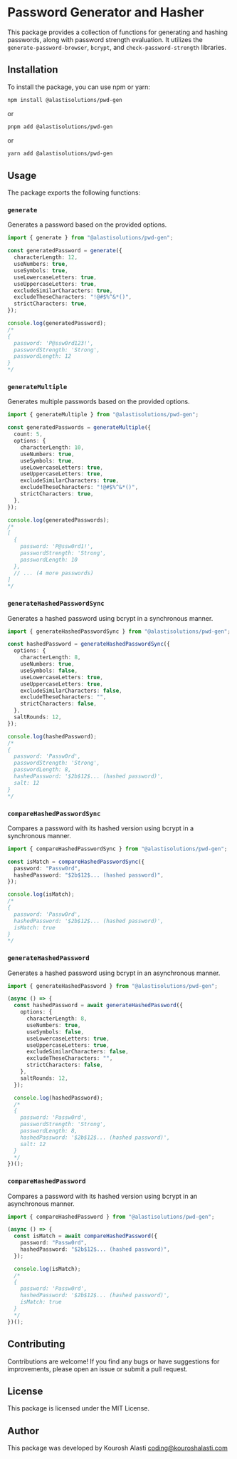 # Password Generator and Hasher

This package provides a collection of functions for generating and hashing passwords, along with password strength evaluation. It utilizes the `generate-password-browser`, `bcrypt`, and `check-password-strength` libraries.

## Installation

To install the package, you can use npm or yarn:

```bash
npm install @alastisolutions/pwd-gen
```

or

```bash
pnpm add @alastisolutions/pwd-gen
```

or

```bash
yarn add @alastisolutions/pwd-gen
```

## Usage

The package exports the following functions:

### `generate`

Generates a password based on the provided options.

```typescript
import { generate } from "@alastisolutions/pwd-gen";

const generatedPassword = generate({
  characterLength: 12,
  useNumbers: true,
  useSymbols: true,
  useLowercaseLetters: true,
  useUppercaseLetters: true,
  excludeSimilarCharacters: true,
  excludeTheseCharacters: "!@#$%^&*()",
  strictCharacters: true,
});

console.log(generatedPassword);
/*
{
  password: 'P@ssw0rd123!',
  passwordStrength: 'Strong',
  passwordLength: 12
}
*/
```

### `generateMultiple`

Generates multiple passwords based on the provided options.

```typescript
import { generateMultiple } from "@alastisolutions/pwd-gen";

const generatedPasswords = generateMultiple({
  count: 5,
  options: {
    characterLength: 10,
    useNumbers: true,
    useSymbols: true,
    useLowercaseLetters: true,
    useUppercaseLetters: true,
    excludeSimilarCharacters: true,
    excludeTheseCharacters: "!@#$%^&*()",
    strictCharacters: true,
  },
});

console.log(generatedPasswords);
/*
[
  {
    password: 'P@ssw0rd1!',
    passwordStrength: 'Strong',
    passwordLength: 10
  },
  // ... (4 more passwords)
]
*/
```

### `generateHashedPasswordSync`

Generates a hashed password using bcrypt in a synchronous manner.

```typescript
import { generateHashedPasswordSync } from "@alastisolutions/pwd-gen";

const hashedPassword = generateHashedPasswordSync({
  options: {
    characterLength: 8,
    useNumbers: true,
    useSymbols: false,
    useLowercaseLetters: true,
    useUppercaseLetters: true,
    excludeSimilarCharacters: false,
    excludeTheseCharacters: "",
    strictCharacters: false,
  },
  saltRounds: 12,
});

console.log(hashedPassword);
/*
{
  password: 'Passw0rd',
  passwordStrength: 'Strong',
  passwordLength: 8,
  hashedPassword: '$2b$12$... (hashed password)',
  salt: 12
}
*/
```

### `compareHashedPasswordSync`

Compares a password with its hashed version using bcrypt in a synchronous manner.

```typescript
import { compareHashedPasswordSync } from "@alastisolutions/pwd-gen";

const isMatch = compareHashedPasswordSync({
  password: "Passw0rd",
  hashedPassword: "$2b$12$... (hashed password)",
});

console.log(isMatch);
/*
{
  password: 'Passw0rd',
  hashedPassword: '$2b$12$... (hashed password)',
  isMatch: true
}
*/
```

### `generateHashedPassword`

Generates a hashed password using bcrypt in an asynchronous manner.

```typescript
import { generateHashedPassword } from "@alastisolutions/pwd-gen";

(async () => {
  const hashedPassword = await generateHashedPassword({
    options: {
      characterLength: 8,
      useNumbers: true,
      useSymbols: false,
      useLowercaseLetters: true,
      useUppercaseLetters: true,
      excludeSimilarCharacters: false,
      excludeTheseCharacters: "",
      strictCharacters: false,
    },
    saltRounds: 12,
  });

  console.log(hashedPassword);
  /*
  {
    password: 'Passw0rd',
    passwordStrength: 'Strong',
    passwordLength: 8,
    hashedPassword: '$2b$12$... (hashed password)',
    salt: 12
  }
  */
})();
```

### `compareHashedPassword`

Compares a password with its hashed version using bcrypt in an asynchronous manner.

```typescript
import { compareHashedPassword } from "@alastisolutions/pwd-gen";

(async () => {
  const isMatch = await compareHashedPassword({
    password: "Passw0rd",
    hashedPassword: "$2b$12$... (hashed password)",
  });

  console.log(isMatch);
  /*
  {
    password: 'Passw0rd',
    hashedPassword: '$2b$12$... (hashed password)',
    isMatch: true
  }
  */
})();
```

## Contributing

Contributions are welcome! If you find any bugs or have suggestions for improvements, please open an issue or submit a pull request.

## License

This package is licensed under the MIT License.

## Author

This package was developed by Kourosh Alasti <coding@kouroshalasti.com>
